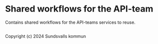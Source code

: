 # Shared workflows for the API-team

Contains shared workflows for the API-teams services to reuse. 

## 
Copyright (c) 2024 Sundsvalls kommun
